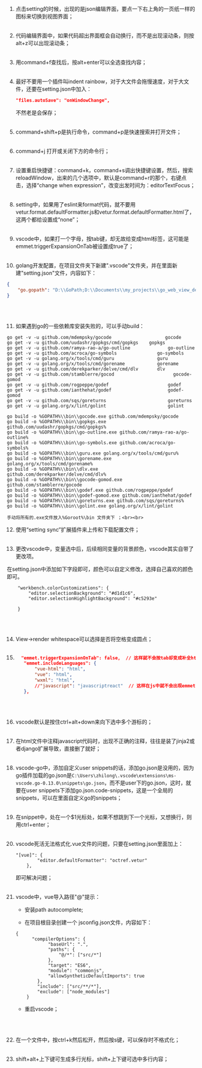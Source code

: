 1. 点击setting的时候，出现的是json编辑界面，要点一下右上角的一页纸一样的图标来切换到视图界面；<br><br> 

2. 代码编辑界面中，如果代码超出界面框会自动换行，而不是出现滚动条，则按alt+z可以出现滚动条；<br><br> 

3. 用command+f查找后，按alt+enter可以全选查找内容；<br><br> 

4. 最好不要用一个插件叫indent rainbow，对于大文件会拖慢速度，对于大文件，还要在setting.json中加入：

   ```json
   "files.autoSave": "onWindowChange",
   ```

   不然老是会保存；<br><br> 

5. command+shift+p是执行命令，command+p是快速搜索并打开文件；<br><br> 

6. command+j 打开或关闭下方的命令行；<br><br> 

7. 设置重启快捷键：command+k，command+s调出快捷键设置，然后，搜索reloadWindow，出来的几个选项中，默认是command+r的那个，右键点击，选择“change when expression”，改变出发时间为：editorTextFocus；<br><br> 

8. setting中，如果用了eslint来format代码，就不要用vetur.format.defaultFormatter.js和vetur.format.defaultFormatter.html了，这两个都给设置成“none”；<br><br> 

9. vscode中，如果打一个字母，按tab键，却无故给变成html标签，这可能是emmet.triggerExpansionOnTab被设置成true了；<br><br> 

10. golang开发配置，在项目文件夹下新建".vscode"文件夹，并在里面新建"setting.json"文件，内容如下：

   ```json
   {
       "go.gopath": "D:\\GoPath;D:\\Documents\\my_projects\\go_web_view_demo",
   }
   ```

   <br><br>

11. 如果遇到go的一些依赖库安装失败的，可以手动build：

   ```
   go get -v -u github.com/mdempsky/gocode                    gocode
   go get -v -u github.com/uudashr/gopkgs/cmd/gopkgs    gopkgs
   go get -v -u github.com/ramya-rao-a/go-outline              go-outline
   go get -v -u github.com/acroca/go-symbols               go-symbols
   go get -v -u golang.org/x/tools/cmd/guru                guru
   go get -v -u golang.org/x/tools/cmd/gorename            gorename
   go get -v -u github.com/derekparker/delve/cmd/dlv       dlv
   go get -v -u github.com/stamblerre/gocod                      gocode-gomod
   go get -v -u github.com/rogpeppe/godef                      godef
   go get -v -u github.com/ianthehat/godef                     godef-gomod
   go get -v -u github.com/sqs/goreturns                       goreturns
   go get -v -u golang.org/x/lint/golint                       golint
   
   go build -o %GOPATH%\\bin\\gocode.exe github.com/mdempsky/gocode
   go build -o %GOPATH%\\bin\\gopkgs.exe github.com/uudashr/gopkgs/cmd/gopkgs%
   go build -o %GOPATH%\\bin\\go-outline.exe github.com/ramya-rao-a/go-outline%
   go build -o %GOPATH%\\bin\\go-symbols.exe github.com/acroca/go-symbols%
   go build -o %GOPATH%\\bin\\guru.exe golang.org/x/tools/cmd/guru%
   go build -o %GOPATH%\\bin\\gorename.exe golang.org/x/tools/cmd/gorename%
   go build -o %GOPATH%\\bin\\dlv.exe github.com/derekparker/delve/cmd/dlv%
   go build -o %GOPATH%\\bin\\gocode-gomod.exe github.com/stamblerre/gocode
   go build -o %GOPATH%\\bin\\godef.exe github.com/rogpeppe/godef
   go build -o %GOPATH%\\bin\\godef-gomod.exe github.com/ianthehat/godef
   go build -o %GOPATH%\\bin\\goreturns.exe github.com/sqs/goreturns%
   go build -o %GOPATH%\\bin\\golint.exe golang.org/x/lint/golint
   ```

    手动将所有的.exe文件放入%Goroot%\bin 文件夹下 ；<br><br>

12. 使用“setting sync”扩展插件来上传和下载配置文件；<br><br>

13. 更改vscode中，变量选中后，后续相同变量的背景颜色，vscode其实自带了更改项。

   在setting.json中添加如下字段即可，颜色可以自定义修改，选择自己喜欢的颜色即可。

   ```
       "workbench.colorCustomizations": {
           "editor.selectionBackground": "#d1d1c6",
           "editor.selectionHighlightBackground": "#c5293e"
       
       }
   ```

   <br><br>

14. View->render whitespace可以选择是否将空格变成圆点；<br><br>

15. ```json
      "emmet.triggerExpansionOnTab": false,  // 这样就不会按tab却变成补全html了
       "emmet.includeLanguages": {
           "vue-html": "html",
           "vue": "html",
           "wxml": "html",
           //"javascript": "javascriptreact"  // 这样在js中就不会出现emmet的提示了
       },
    ```

   <br><br>

16. vscode默认是按住ctrl+alt+down来向下选中多个游标的；<br><br>

17. 在html文件中注释javascript代码时，出现不正确的注释，往往是装了jinja2或者django扩展导致，直接删了就好；<br><br>

18. vscode-go中，添加自定义user snippets的话，添加go.json是没用的，因为go插件加载的go.json是`C:\Users\zhilong\.vscode\extensions\ms-vscode.go-0.13.0\snippets\go.json`，而不是user下的go.json，这时，就要在user snippets下添加go.json.code-snippets，这是一个全局的snippets，可以在里面自定义go的snippets；<br><br>

19. 在snippet中，处在一个$1光标处，如果不想跳到下一个光标，又想换行，则用ctrl+enter；<br><br>

20. vscode死活无法格式化.vue文件的问题，只要在setting.json里面加上：

    ```
    "[vue]": {
            "editor.defaultFormatter": "octref.vetur"
        },
    ```

    即可解决问题；<br><br>
    
21. vscode中，vue导入路径"@"提示：

    - 安装path autocomplete;
    
    - 在项目根目录创建一个 jsconfig.json文件，内容如下：
    
    ```
    {
          "compilerOptions": {
                "baseUrl": ".",
                "paths": {
                    "@/*": ["src/*"]
                },
                "target": "ES6",
                "module": "commonjs",
                "allowSyntheticDefaultImports": true
            },
            "include": ["src/**/*"],
            "exclude": ["node_modules"]
        }
    ```
    
    
    
    - 重启vscode；
    
    <br><br>
    
22. 在一个文件中，按ctrl+k然后松开，然后按s键，可以保存时不格式化；<br><br>
    
23. shift+alt+上下键可生成多行光标，shift+上下键可选中多行内容；<br><br>

    

